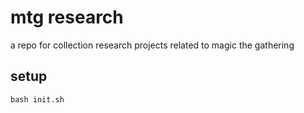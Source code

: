 # mtg research

a repo for collection research projects related to magic the gathering

## setup

```shell
bash init.sh
```